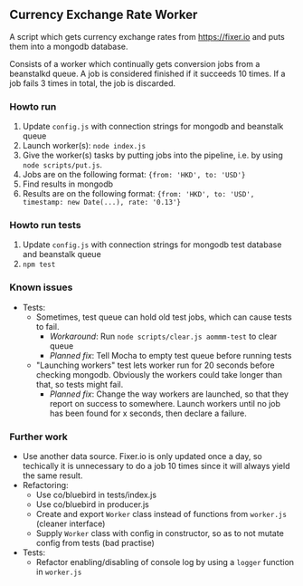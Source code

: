 Currency Exchange Rate Worker
-----------------------------
A script which gets currency exchange rates from https://fixer.io and puts them into a mongodb database.

Consists of a worker which continually gets conversion jobs from a beanstalkd queue.
A job is considered finished if it succeeds 10 times. If a job fails 3 times in total, the job is discarded.

### Howto run

1. Update `config.js` with connection strings for mongodb and beanstalk queue
2. Launch worker(s): `node index.js`
3. Give the worker(s) tasks by putting jobs into the pipeline, i.e. by using `node scripts/put.js`.
  1. Jobs are on the following format: `{from: 'HKD', to: 'USD'}`
4. Find results in mongodb
  1. Results are on the following format: `{from: 'HKD', to: 'USD', timestamp: new Date(...), rate: '0.13'}`

### Howto run tests
1. Update `config.js` with connection strings for mongodb test database and beanstalk queue
2. `npm test`


### Known issues
* Tests:
  * Sometimes, test queue can hold old test jobs, which can cause tests to fail.
    * _Workaround_: Run `node scripts/clear.js aommm-test` to clear queue
    * _Planned fix_: Tell Mocha to empty test queue before running tests
  * "Launching workers" test lets worker run for 20 seconds before checking mongodb.
    Obviously the workers could take longer than that, so tests might fail.
    * _Planned fix_: Change the way workers are launched, so that they report on success to somewhere.
      Launch workers until no job has been found for x seconds, then declare a failure.

### Further work
* Use another data source. Fixer.io is only updated once a day, so techically it is unnecessary to do a job 10 times since it will always yield the same result.
* Refactoring:
  * Use co/bluebird in tests/index.js
  * Use co/bluebird in producer.js
  * Create and export `Worker` class instead of functions from `worker.js` (cleaner interface)
  * Supply `Worker` class with config in constructor, so as to not mutate config from tests (bad practise)
* Tests:
  * Refactor enabling/disabling of console log by using a `logger` function in `worker.js`


